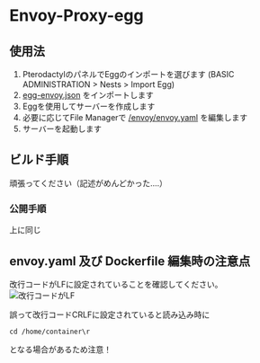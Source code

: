 # Envoy-Proxy-egg
## 使用法
1. PterodactylのパネルでEggのインポートを選びます (BASIC ADMINISTRATION > Nests > Import Egg)
2. [egg-envoy.json](/egg-envoy.json) をインポートします
3. Eggを使用してサーバーを作成します
4. 必要に応じてFile Managerで [/envoy/envoy.yaml](/envoy/envoy.yaml) を編集します
5. サーバーを起動します

## ビルド手順
頑張ってください（記述がめんどかった....）

### 公開手順
上に同じ
## envoy.yaml 及び Dockerfile 編集時の注意点

改行コードがLFに設定されていることを確認してください。  
![改行コードがLF](https://i.gyazo.com/b6b16545db760b583d458a94e29c273a.png)  

誤って改行コードCRLFに設定されていると読み込み時に
```
cd /home/container\r
```
となる場合があるため注意！
